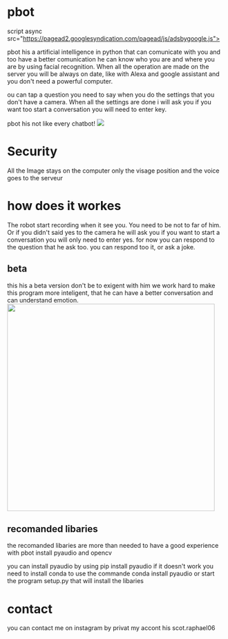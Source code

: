 # pbot
script async src="https://pagead2.googlesyndication.com/pagead/js/adsbygoogle.js"></script>
<script>
  (adsbygoogle = window.adsbygoogle || []).push({
    google_ad_client: "ca-pub-2945227826409900",
    enable_page_level_ads: true
  });
</script>
pbot his a artificial intelligence in python that can comunicate with you and too have a better comunication he can know who you are and where you are by using facial recognition. When all the operation are made on the server you will be always on date, like with Alexa and google assistant and you don't need a powerful computer.

ou can tap a question you need to say when you do the settings that you don't have a camera. When all the settings are done i will ask
you if you want too start a conversation you will need to enter key.

pbot his not like every chatbot!
<img src="https://media1.giphy.com/media/3ohhwFmrcYqKEHg3Kw/source.gif">

<h1>Security</h1>
All the Image stays on the computer only the visage position and the voice goes to the serveur


<h1>how does it workes</h1>
The robot start recording when it see you. You need to be not to far of him. Or if you didn't said yes to the camera
he will ask you if you want to start a conversation you will only need to enter yes. for now you can respond 
to the question that he ask too. you can respond too it, or ask a joke.

<h2>beta</h2>
this his a beta version don't be to exigent with him we work hard to make this program more inteligent, that
he can have a better conversation and can understand emotion.
<img width="480" height="480"src="https://cdn.dribbble.com/users/1138875/screenshots/4432385/roboto_animation_dribbble.gif">


<h2>recomanded libaries</h2>
the recomanded libaries are more than needed to have a good experience with pbot
install pyaudio and opencv

you can install pyaudio by using
pip install pyaudio
if it doesn't work you need to install conda to use the commande 
conda install pyaudio
or start the program setup.py that will install the libaries 

<h1>contact</h1>
you can contact me on instagram by privat my accont his scot.raphael06
